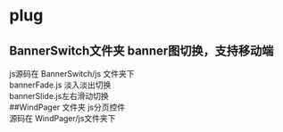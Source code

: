 ﻿# plug
## BannerSwitch文件夹 banner图切换，支持移动端
js源码在 BannerSwitch/js 文件夹下  
bannerFade.js 淡入淡出切换  
bannerSlide.js左右滑动切换  
##WindPager 文件夹 js分页控件  
源码在 WindPager/js文件夹下